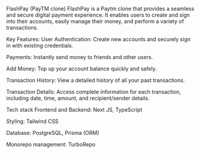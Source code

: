 FlashPay (PayTM clone)
FlashPay is a Paytm clone that provides a seamless and secure digital payment experience. It enables users to create and sign into their accounts, easily manage their money, and perform a variety of transactions.

Key Features:
User Authentication: Create new accounts and securely sign in with existing credentials.

Payments: Instantly send money to friends and other users.

Add Money: Top up your account balance quickly and safely.

Transaction History: View a detailed history of all your past transactions.

Transaction Details: Access complete information for each transaction, including date, time, amount, and recipient/sender details.

Tech stack
Frontend and Backend: Next JS, TypeScript

Styling: Tailwind CSS

Database: PostgreSQL, Prisma (ORM)

Monorepo management: TurboRepo
